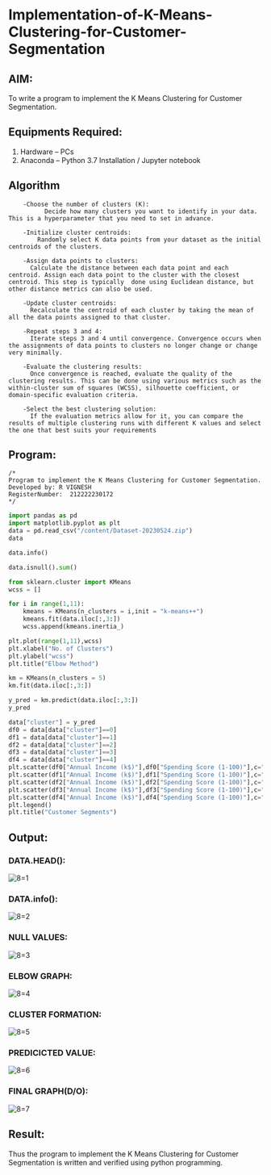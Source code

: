# Implementation-of-K-Means-Clustering-for-Customer-Segmentation

## AIM:
To write a program to implement the K Means Clustering for Customer Segmentation.

## Equipments Required:
1. Hardware – PCs
2. Anaconda – Python 3.7 Installation / Jupyter notebook

## Algorithm
```
    -Choose the number of clusters (K): 
          Decide how many clusters you want to identify in your data. This is a hyperparameter that you need to set in advance.

    -Initialize cluster centroids: 
        Randomly select K data points from your dataset as the initial centroids of the clusters.

    -Assign data points to clusters: 
      Calculate the distance between each data point and each centroid. Assign each data point to the cluster with the closest centroid. This step is typically  done using Euclidean distance, but other distance metrics can also be used.

    -Update cluster centroids: 
      Recalculate the centroid of each cluster by taking the mean of all the data points assigned to that cluster.

    -Repeat steps 3 and 4: 
      Iterate steps 3 and 4 until convergence. Convergence occurs when the assignments of data points to clusters no longer change or change very minimally.

    -Evaluate the clustering results: 
      Once convergence is reached, evaluate the quality of the clustering results. This can be done using various metrics such as the within-cluster sum of squares (WCSS), silhouette coefficient, or domain-specific evaluation criteria.

    -Select the best clustering solution: 
      If the evaluation metrics allow for it, you can compare the results of multiple clustering runs with different K values and select the one that best suits your requirements
  ```

## Program:
```
/*
Program to implement the K Means Clustering for Customer Segmentation.
Developed by: R VIGNESH
RegisterNumber:  212222230172
*/
```
```py
import pandas as pd
import matplotlib.pyplot as plt
data = pd.read_csv("/content/Dataset-20230524.zip")
data

data.info()

data.isnull().sum()

from sklearn.cluster import KMeans
wcss = []

for i in range(1,11):
    kmeans = KMeans(n_clusters = i,init = "k-means++")
    kmeans.fit(data.iloc[:,3:])
    wcss.append(kmeans.inertia_)

plt.plot(range(1,11),wcss)
plt.xlabel("No. of Clusters")
plt.ylabel("wcss")
plt.title("Elbow Method")

km = KMeans(n_clusters = 5)
km.fit(data.iloc[:,3:])

y_pred = km.predict(data.iloc[:,3:])
y_pred

data["cluster"] = y_pred
df0 = data[data["cluster"]==0]
df1 = data[data["cluster"]==1]
df2 = data[data["cluster"]==2]
df3 = data[data["cluster"]==3]
df4 = data[data["cluster"]==4]
plt.scatter(df0["Annual Income (k$)"],df0["Spending Score (1-100)"],c="red",label="cluster0")
plt.scatter(df1["Annual Income (k$)"],df1["Spending Score (1-100)"],c="yellow",label="cluster1")
plt.scatter(df2["Annual Income (k$)"],df2["Spending Score (1-100)"],c="pink",label="cluster2")
plt.scatter(df3["Annual Income (k$)"],df3["Spending Score (1-100)"],c="green",label="cluster3")
plt.scatter(df4["Annual Income (k$)"],df4["Spending Score (1-100)"],c="purple",label="cluster4")
plt.legend()
plt.title("Customer Segments")
```

## Output:
### DATA.HEAD():
![8=1](https://github.com/Senthamil1412/Implementation-of-K-Means-Clustering-for-Customer-Segmentation/assets/119120228/e40574cb-ed1e-4086-974b-ef61e4c5e298)


### DATA.info():
![8=2](https://github.com/Senthamil1412/Implementation-of-K-Means-Clustering-for-Customer-Segmentation/assets/119120228/e5224707-b3ac-4a4d-96b4-a66008d4229c)


### NULL VALUES:
![8=3](https://github.com/Senthamil1412/Implementation-of-K-Means-Clustering-for-Customer-Segmentation/assets/119120228/6bf11175-f063-4e8d-aeb3-c8348b0e923a)

### ELBOW GRAPH:
![8=4](https://github.com/Senthamil1412/Implementation-of-K-Means-Clustering-for-Customer-Segmentation/assets/119120228/c0254078-51b1-4516-a9b4-fbe0ec18567b)

### CLUSTER FORMATION:
![8=5](https://github.com/Senthamil1412/Implementation-of-K-Means-Clustering-for-Customer-Segmentation/assets/119120228/269b52fe-bf88-4775-816c-5d02d66c8082)

### PREDICICTED VALUE:
![8=6](https://github.com/Senthamil1412/Implementation-of-K-Means-Clustering-for-Customer-Segmentation/assets/119120228/737b5085-fecb-487e-b291-220de5f4665a)

### FINAL GRAPH(D/O):
![8=7](https://github.com/Senthamil1412/Implementation-of-K-Means-Clustering-for-Customer-Segmentation/assets/119120228/7b3a8093-1d2b-4557-9555-0149a411dc31)


## Result:
Thus the program to implement the K Means Clustering for Customer Segmentation is written and verified using python programming.
